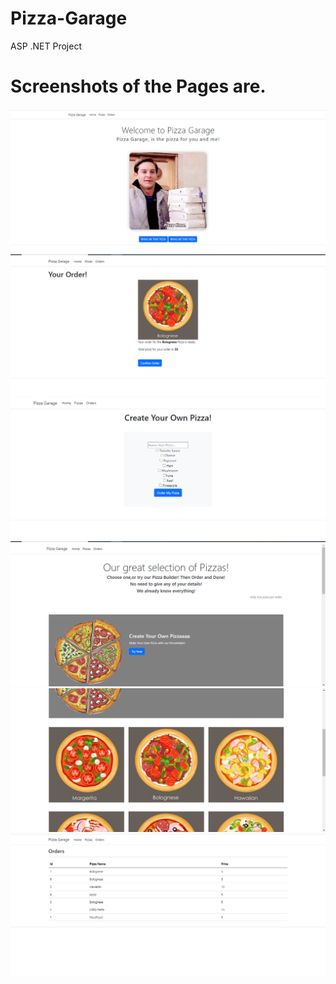 # Pizza-Garage
 ASP .NET Project
<h1><b> Screenshots of the Pages are.</b></h1>

![alt text](https://github.com/Yash-srivastav16/Pizza-Garage/blob/main/Screenshot/Home%20Page.PNG?raw=true)
![alt text](https://github.com/Yash-srivastav16/Pizza-Garage/blob/main/Screenshot/Order%20Page.PNG?raw=true)
![alt text](https://github.com/Yash-srivastav16/Pizza-Garage/blob/main/Screenshot/Pizza%20Builder%20Page.PNG?raw=true)
![alt text](https://github.com/Yash-srivastav16/Pizza-Garage/blob/main/Screenshot/Pizza%20Page%201.PNG?raw=true)
![alt text](https://github.com/Yash-srivastav16/Pizza-Garage/blob/main/Screenshot/Pizza%20Page%202.PNG?raw=true)
![alt text](https://github.com/Yash-srivastav16/Pizza-Garage/blob/main/Screenshot/Total%20Orders%20Page.PNG?raw=true)
